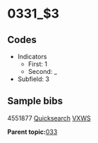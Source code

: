 # 0331\_$3

## Codes

-   Indicators
    -   First: 1
    -   Second: \_
-   Subfield: 3

## Sample bibs

4551877 [Quicksearch](https://search.library.yale.edu/catalog/4551877) [VXWS](http://prodorbis.library.yale.edu:7014/vxws/GetHoldingsService?bibId=4551877)

**Parent topic:**[033](../../tags/033/033.md)


